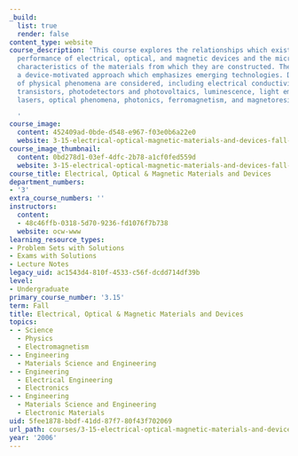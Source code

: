 ```yaml
---
_build:
  list: true
  render: false
content_type: website
course_description: 'This course explores the relationships which exist between the
  performance of electrical, optical, and magnetic devices and the microstructural
  characteristics of the materials from which they are constructed. The class uses
  a device-motivated approach which emphasizes emerging technologies. Device applications
  of physical phenomena are considered, including electrical conductivity and doping,
  transistors, photodetectors and photovoltaics, luminescence, light emitting diodes,
  lasers, optical phenomena, photonics, ferromagnetism, and magnetoresistance.

  '
course_image:
  content: 452409ad-0bde-d548-e967-f03e0b6a22e0
  website: 3-15-electrical-optical-magnetic-materials-and-devices-fall-2006
course_image_thumbnail:
  content: 0bd278d1-03ef-4dfc-2b78-a1cf0fed559d
  website: 3-15-electrical-optical-magnetic-materials-and-devices-fall-2006
course_title: Electrical, Optical & Magnetic Materials and Devices
department_numbers:
- '3'
extra_course_numbers: ''
instructors:
  content:
  - 48c46ffb-0318-5d70-9236-fd1076f7b738
  website: ocw-www
learning_resource_types:
- Problem Sets with Solutions
- Exams with Solutions
- Lecture Notes
legacy_uid: ac1543d4-810f-4533-c56f-dcdd714df39b
level:
- Undergraduate
primary_course_number: '3.15'
term: Fall
title: Electrical, Optical & Magnetic Materials and Devices
topics:
- - Science
  - Physics
  - Electromagnetism
- - Engineering
  - Materials Science and Engineering
- - Engineering
  - Electrical Engineering
  - Electronics
- - Engineering
  - Materials Science and Engineering
  - Electronic Materials
uid: 5fee1878-bbdf-41dd-87f7-80f43f702069
url_path: courses/3-15-electrical-optical-magnetic-materials-and-devices-fall-2006
year: '2006'
---
```

